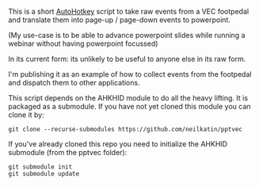 
This is a short
[AutoHotkey](https://www.autohotkey.com)
script to take raw events from a
VEC footpedal
and translate them into page-up / page-down events to powerpoint.

(My use-case is to be able to advance powerpoint slides while running a webinar without having powerpoint focussed)

In its current form: its unlikely to be useful to anyone else in its raw form.

I'm publishing it as an example of how to collect events from the footpedal and dispatch them to other applications.

This script depends on the AHKHID module to do all the heavy lifting.  It is packaged as a submodule.
If you have not yet cloned this module you can clone it by:

```shell
git clone --recurse-submodules https://github.com/neilkatin/pptvec
```

If you've already cloned this repo you need to initialize the AHKHID submodule (from the pptvec folder):

```shell
git submodule init
git submodule update
```


